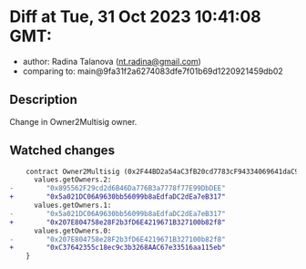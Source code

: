 # Diff at Tue, 31 Oct 2023 10:41:08 GMT:

- author: Radina Talanova (<nt.radina@gmail.com>)
- comparing to: main@9fa31f2a6274083dfe7f01b69d1220921459db02

## Description

Change in Owner2Multisig owner.

## Watched changes

```diff
    contract Owner2Multisig (0x2F44BD2a54aC3fB20cd7783cF94334069641daC9) {
      values.getOwners.2:
-        "0x895562F29cd2d6B46Da776B3a7778f77E99DbDEE"
+        "0x5a021DC06A9630bb56099b8aEdfaDC2dEa7eB317"
      values.getOwners.1:
-        "0x5a021DC06A9630bb56099b8aEdfaDC2dEa7eB317"
+        "0x207E804758e28F2b3fD6E4219671B327100b82f8"
      values.getOwners.0:
-        "0x207E804758e28F2b3fD6E4219671B327100b82f8"
+        "0xC37642355c18ec9c3b3268AAC67e33516aa115eb"
    }
```
